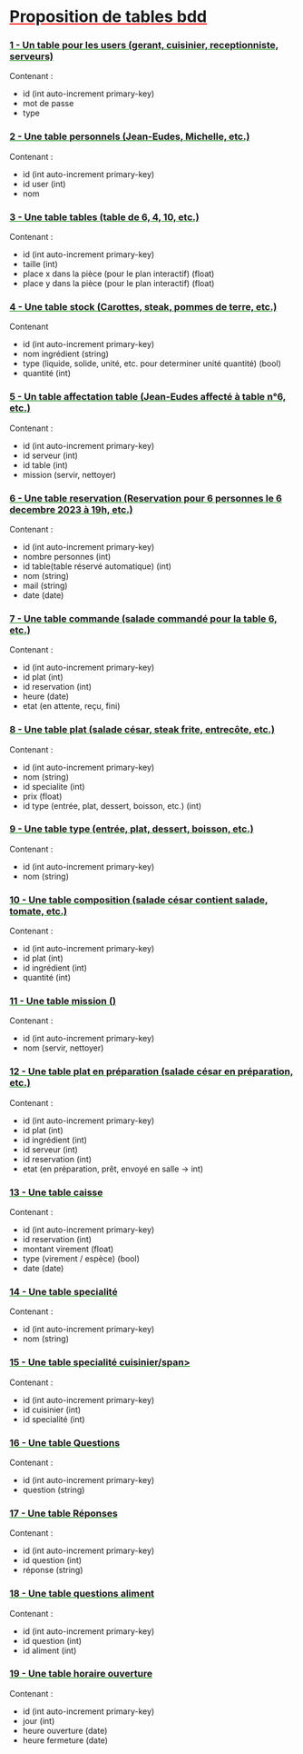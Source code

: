 # <span style="text-decoration: underline red;">Proposition de tables bdd</span>

### <span style="text-decoration: underline green;">1 - Un table pour les users (gerant, cuisinier, receptionniste, serveurs)</span>

Contenant :
 - id (int auto-increment primary-key)
 - mot de passe
 - type


### <span style="text-decoration: underline green;">2 - Une table personnels (Jean-Eudes, Michelle, etc.)</span>

Contenant :
 - id (int auto-increment primary-key)
 - id user (int)
 - nom


### <span style="text-decoration: underline green;">3 - Une table tables (table de 6, 4, 10, etc.)</span>

Contenant :
 - id (int auto-increment primary-key)
 - taille (int)
 - place x dans la pièce (pour le plan interactif) (float)
 - place y dans la pièce (pour le plan interactif) (float)


### <span style="text-decoration: underline green;">4 - Une table stock (Carottes, steak, pommes de terre, etc.)</span>

Contenant
 - id (int auto-increment primary-key)
 - nom ingrédient (string)
 - type (liquide, solide, unité, etc. pour determiner unité quantité) (bool)
 - quantité (int)


### <span style="text-decoration: underline green;">5 - Un table affectation table (Jean-Eudes affecté à table n°6, etc.)</span>

Contenant :
 - id (int auto-increment primary-key)
 - id serveur (int)
 - id table (int)
 - mission (servir, nettoyer)


### <span style="text-decoration: underline green;">6 - Une table reservation (Reservation pour 6 personnes le 6 decembre 2023 à 19h, etc.)</span>

Contenant :
 - id (int auto-increment primary-key)
 - nombre personnes (int)
 - id table(table réservé automatique) (int)
 - nom (string)
 - mail (string)
 - date (date)


### <span style="text-decoration: underline green;">7 - Une table commande (salade commandé pour la table 6, etc.)</span>

Contenant :
 - id (int auto-increment primary-key)
 - id plat (int)
 - id reservation (int)
 - heure (date)
 - etat (en attente, reçu, fini)


### <span style="text-decoration: underline green;">8 - Une table plat (salade césar, steak frite, entrecôte, etc.)</span>

Contenant :
 - id (int auto-increment primary-key)
 - nom (string)
 - id specialite (int)
 - prix (float)
 - id type (entrée, plat, dessert, boisson, etc.) (int)


### <span style="text-decoration: underline green;">9 - Une table type (entrée, plat, dessert, boisson, etc.)</span>

Contenant :
 - id (int auto-increment primary-key)
 - nom (string)


### <span style="text-decoration: underline green;">10 - Une table composition (salade césar contient salade, tomate, etc.)</span>

Contenant :
 - id (int auto-increment primary-key)
 - id plat (int)
 - id ingrédient (int)
 - quantité (int)


### <span style="text-decoration: underline green;">11 - Une table mission ()</span>

Contenant :
 - id (int auto-increment primary-key)
 - nom (servir, nettoyer)


### <span style="text-decoration: underline green;">12 - Une table plat en préparation (salade césar en préparation, etc.)</span>

Contenant :
 - id (int auto-increment primary-key)
 - id plat (int)
 - id ingrédient (int)
 - id serveur (int)
 - id reservation (int)
 - etat (en préparation, prêt, envoyé en salle -> int)


### <span style="text-decoration: underline green;">13 - Une table caisse</span>

Contenant :
 - id (int auto-increment primary-key)
 - id reservation (int)
 - montant virement (float)
 - type (virement / espèce) (bool)
 - date (date)


### <span style="text-decoration: underline green;">14 - Une table specialité</span>

Contenant :
 - id (int auto-increment primary-key)
 - nom (string)


### <span style="text-decoration: underline green;">15 - Une table specialité cuisinier/span>

Contenant :
 - id (int auto-increment primary-key)
 - id cuisinier (int)
 - id specialité (int)


### <span style="text-decoration: underline green;">16 - Une table Questions</span>

Contenant :
 - id (int auto-increment primary-key)
 - question (string)


### <span style="text-decoration: underline green;">17 - Une table Réponses</span>

Contenant :
 - id (int auto-increment primary-key)
 - id question (int)
 - réponse (string)


### <span style="text-decoration: underline green;">18 - Une table questions aliment</span>

Contenant :
 - id (int auto-increment primary-key)
 - id question (int)
 - id aliment (int)


### <span style="text-decoration: underline green;">19 - Une table horaire ouverture</span>

Contenant :
 - id (int auto-increment primary-key)
 - jour (int)
 - heure ouverture (date)
 - heure fermeture (date)